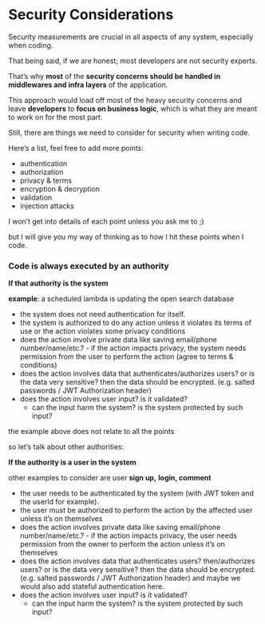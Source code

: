 # Security Considerations

Security measurements are crucial in all aspects of any system, especially when coding.

That being said, if we are honest; most developers are not security experts.

That’s why **most** of the **security concerns should be handled in middlewares and infra layers** of the application.

This approach would load off most of the heavy security concerns and leave **developers** to **focus on business logic**, which is what they are meant to work on for the most part.

Still, there are things we need to consider for security when writing code.

Here’s a list, feel free to add more points:

- authentication
- authorization
- privacy & terms
- encryption & decryption
- validation
- injection attacks

I won’t get into details of each point unless you ask me to ;)

but I will give you my way of thinking as to how I hit these points when I code.

### Code is always executed by an authority

**If that authority is the system**

**example**: a scheduled lambda is updating the open search database

- the system does not need authentication for itself.
- the system is authorized to do any action unless it violates its terms of use or the action violates some privacy conditions
- does the action involve private data like saving email/phone number/name/etc.? - if the action impacts privacy, the system needs permission from the user to perform the action (agree to terms & conditions)
- does the action involves data that authenticates/authorizes users? or is the data very sensitive? then the data should be encrypted. (e.g. salted passwords / JWT Authorization header)
- does the action involves user input? is it validated?
  - can the input harm the system? is the system protected by such input?

the example above does not relate to all the points

so let’s talk about other authorities:

**If the authority is a user in the system**

other examples to consider are user **sign up,** **login, comment**

- the user needs to be authenticated by the system (with JWT token and the userId for example).
- the user must be authorized to perform the action by the affected user unless it’s on themselves
- does the action involves private data like saving email/phone number/name/etc.? - if the action impacts privacy, the user needs permission from the owner to perform the action unless it’s on themselves
- does the action involves data that authenticates users? then/authorizes users? or is the data very sensitive? then the data should be encrypted. (e.g. salted passwords / JWT Authorization header) and maybe we would also add stateful authentication here.
- does the action involves user input? is it validated?
  - can the input harm the system? is the system protected by such input?
